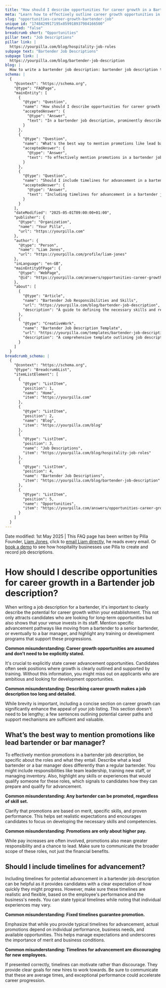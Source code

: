 ```yaml
---
title: "How should I describe opportunities for career growth in a Bartender job description?"
meta: "Learn how to effectively outline career growth opportunities in bartender job descriptions to attract ambitious candidates and enhance job appeal."
slug: "opportunities-career-growth-bartender-job"
unique id: "1748429917195x859918937984166500"
featured: "false"
breadcrumb short: "Opportunities"
pillar text: "Job Descriptions"
pillar link: |
  https://yourpilla.com/blog/hospitality-job-roles
subpage text: "Bartender Job Descriptions"
subpage link: |
  https://yourpilla.com/blog/bartender-job-description
blog: |
  How to write a bartender job description: bartender job description template included.
schema: |
  {
    "@context": "https://schema.org",
    "@type": "FAQPage",
    "mainEntity": [
      {
        "@type": "Question",
        "name": "How should I describe opportunities for career growth in a Bartender job description?",
        "acceptedAnswer": {
          "@type": "Answer",
          "text": "In a bartender job description, prominently describe the advancement opportunities available within your establishment. Outline specific pathways, such as progressing from bartender to senior bartender or bar manager. Highlight any training or development programs that support staff progression, as these elements attract candidates interested in long-term career opportunities and demonstrate your investment in staff development."
        }
      },
      {
        "@type": "Question",
        "name": "What's the best way to mention promotions like lead bartender or bar manager?",
        "acceptedAnswer": {
          "@type": "Answer",
          "text": "To effectively mention promotions in a bartender job description, specify the roles of lead bartender and bar manager, detailing their responsibilities, such as team leadership, training new staff, or inventory management. Highlight the skills or experiences required for these positions, allowing candidates to understand how they can qualify for and strive towards these promotions."
        }
      },
      {
        "@type": "Question",
        "name": "Should I include timelines for advancement in a bartender job description?",
        "acceptedAnswer": {
          "@type": "Answer",
          "text": "Including timelines for advancement in a bartender job description can provide candidates with clear expectations about their career progression. Ensure these timelines are realistic and adaptable to individual performance and business needs. State typical timelines while clarifying that promotions are based on merit, individual performance, and available opportunities, which helps in managing expectations effectively."
        }
      }
    ],
    "dateModified": "2025-05-01T09:00:00+01:00",
    "publisher": {
      "@type": "Organization",
      "name": "Your Pilla",
      "url": "https://yourpilla.com"
    },
    "author": {
      "@type": "Person",
      "name": "Liam Jones",
      "url": "https://yourpilla.com/profile/liam-jones"
    },
    "inLanguage": "en-GB",
    "mainEntityOfPage": {
      "@type": "WebPage",
      "@id": "https://yourpilla.com/answers/opportunities-career-growth-bartender-job"
    },
    "about": [
      {
        "@type": "Article",
        "name": "Bartender Job Responsibilities and Skills",
        "url": "https://yourpilla.com/blog/bartender-job-description",
        "description": "A guide to defining the necessary skills and responsibilities for bartenders."
      },
      {
        "@type": "CreativeWork",
        "name": "Bartender Job Description Template",
        "url": "https://yourpilla.com/templates/bartender-job-description",
        "description": "A comprehensive template outlining job descriptions for potential bartender positions to help establishments create effective listings."
      }
    ]
  }
breadcrumb_schema: |
  {
    "@context": "https://schema.org",
    "@type": "BreadcrumbList",
    "itemListElement": [
      {
        "@type": "ListItem",
        "position": 1,
        "name": "Home",
        "item": "https://yourpilla.com"
      },
      {
        "@type": "ListItem",
        "position": 2,
        "name": "Blog",
        "item": "https://yourpilla.com/blog"
      },
      {
        "@type": "ListItem",
        "position": 3,
        "name": "Job Descriptions",
        "item": "https://yourpilla.com/blog/hospitality-job-roles"
      },
      {
        "@type": "ListItem",
        "position": 4,
        "name": "Bartender Job Descriptions",
        "item": "https://yourpilla.com/blog/bartender-job-description"
      },
      {
        "@type": "ListItem",
        "position": 5,
        "name": "Opportunities",
        "item": "https://yourpilla.com/answers/opportunities-career-growth-bartender-job"
      }
    ]
  }
---
```


Date modified: 1st May 2025 | This FAQ page has been written by Pilla Founder, [Liam Jones](https://yourpilla.com/profile/liam-jones), click to [email Liam directly](mailto:liam@yourpilla.com), he reads every email. Or [book a demo](https://calendly.com/pilla/demo) to see how hospitality businesses use Pilla to create and record job descriptions.

# How should I describe opportunities for career growth in a Bartender job description?

When writing a job description for a bartender, it's important to clearly describe the potential for career growth within your establishment. This not only attracts candidates who are looking for long-term opportunities but also shows that your venue invests in its staff. Mention specific advancement pathways like moving from a bartender to a senior bartender, or eventually to a bar manager, and highlight any training or development programs that support these progressions.

**Common misunderstanding: Career growth opportunities are assumed and don't need to be explicitly stated.**

It's crucial to explicitly state career advancement opportunities. Candidates often seek positions where growth is clearly outlined and supported by training. Without this information, you might miss out on applicants who are ambitious and looking for development opportunities.

**Common misunderstanding: Describing career growth makes a job description too long and detailed.**

While brevity is important, including a concise section on career growth can significantly enhance the appeal of your job listing. This section doesn't need to be lengthy; a few sentences outlining potential career paths and support mechanisms are sufficient and valuable.

## What’s the best way to mention promotions like lead bartender or bar manager?

To effectively mention promotions in a bartender job description, be specific about the roles and what they entail. Describe what a lead bartender or a bar manager does differently than a regular bartender. You might include responsibilities like team leadership, training new staff, or managing inventory. Also, highlight any skills or experiences that would qualify someone for these roles, which signals to candidates how they can prepare and qualify for advancement.

**Common misunderstanding: Any bartender can be promoted, regardless of skill set.**

Clarify that promotions are based on merit, specific skills, and proven performance. This helps set realistic expectations and encourages candidates to focus on developing the necessary skills and competencies.

**Common misunderstanding: Promotions are only about higher pay.**

While pay increases are often involved, promotions also mean greater responsibility and a chance to lead. Make sure to communicate the broader scope of these roles, not just the financial benefits.

## Should I include timelines for advancement?

Including timelines for potential advancement in a bartender job description can be helpful as it provides candidates with a clear expectation of how quickly they might progress. However, make sure these timelines are realistic and flexible, based on the employee's performance and the business's needs. You can state typical timelines while noting that individual experiences may vary.

**Common misunderstanding: Fixed timelines guarantee promotion.**

Emphasize that while you provide typical timelines for advancement, actual promotions depend on individual performance, business needs, and available opportunities. This helps manage expectations and underscores the importance of merit and business conditions.

**Common misunderstanding: Timelines for advancement are discouraging for new employees.**

If presented correctly, timelines can motivate rather than discourage. They provide clear goals for new hires to work towards. Be sure to communicate that these are average times, and exceptional performance could accelerate career progression.